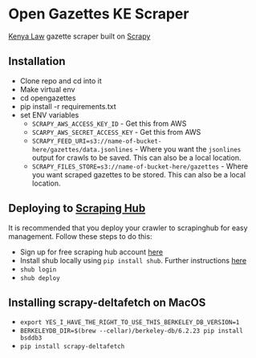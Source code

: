 # Open Gazettes KE Scraper

[Kenya Law](http://kenyalaw.org/kenya_gazette/gazette) gazette scraper built on [Scrapy](https://scrapy.org)

## Installation
- Clone repo and cd into it
- Make virtual env
- cd opengazettes
- pip install -r requirements.txt
- set ENV variables
    - `SCRAPY_AWS_ACCESS_KEY_ID` - Get this from AWS
    - `SCARPY_AWS_SECRET_ACCESS_KEY` - Get this from AWS
    - `SCRAPY_FEED_URI=s3://name-of-bucket-here/gazettes/data.jsonlines` - Where you want the `jsonlines` output for crawls to be saved. This can also be a local location.
    - `SCRAPY_FILES_STORE=s3://name-of-bucket-here/gazettes` - Where you want scraped gazettes to be stored. This can also be a local location.


## Deploying to [Scraping Hub](https://scrapinghub.com)

It is recommended that you deploy your crawler to scrapinghub for easy management. Follow these steps to do this:

- Sign up for free scraping hub account [here](https://app.scrapinghub.com)
- Install shub locally using `pip install shub`. Further instructions [here](https://shub.readthedocs.io/en/stable/quickstart.html#installation)
- `shub login`
- `shub deploy`

## Installing scrapy-deltafetch on MacOS
- `export YES_I_HAVE_THE_RIGHT_TO_USE_THIS_BERKELEY_DB_VERSION=1`
- `BERKELEYDB_DIR=$(brew --cellar)/berkeley-db/6.2.23 pip install bsddb3`
- `pip install scrapy-deltafetch`
